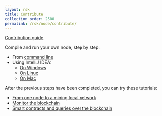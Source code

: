 ```yaml
---
layout: rsk
title: Contribute
collection_order: 2500
permalink: /rsk/node/contribute/
---
```


<a href="https://github.com/rsksmart/rskj/blob/master/CONTRIBUTING.md" target="_blank" class="green-button">Contribution guide</a>

Compile and run your own node, step by step:

- From [command line](/rsk/node/contribute/cli)
- Using IntelliJ IDEA:
  - [On Windows](/rsk/node/contribute/windows)
  - [On Linux](/rsk/node/contribute/linux)
  - [On Mac](/rsk/node/contribute/macos)

After the previous steps have been completed, you can try these tutorials:

- [From one node to a mining local network](/rsk/node/configure/for-mining)
- [Monitor the blockchain](https://github.com/rsksmart/rskj/wiki/Monitor-the-blockchain)
- [Smart contracts and queries over the blockchain](/tutorials)
